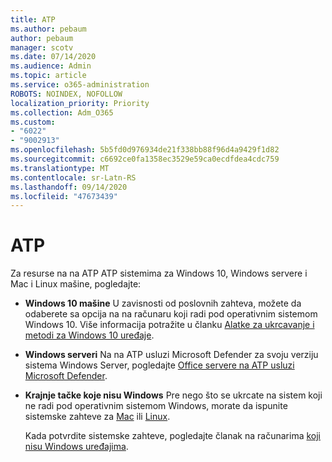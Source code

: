 ```yaml
---
title: ATP
ms.author: pebaum
author: pebaum
manager: scotv
ms.date: 07/14/2020
ms.audience: Admin
ms.topic: article
ms.service: o365-administration
ROBOTS: NOINDEX, NOFOLLOW
localization_priority: Priority
ms.collection: Adm_O365
ms.custom:
- "6022"
- "9002913"
ms.openlocfilehash: 5b5fd0d976934de21f338bb88f96d4a9429f1d82
ms.sourcegitcommit: c6692ce0fa1358ec3529e59ca0ecdfdea4cdc759
ms.translationtype: MT
ms.contentlocale: sr-Latn-RS
ms.lasthandoff: 09/14/2020
ms.locfileid: "47673439"
---
```

# <a name="onboarding-microsoft-defender-atp"></a>ATP

Za resurse na na ATP ATP sistemima za Windows 10, Windows servere i Mac i Linux mašine, pogledajte: 

- **Windows 10 mašine** U zavisnosti od poslovnih zahteva, možete da odaberete sa opcija na na računaru koji radi pod operativnim sistemom Windows 10. Više informacija potražite u članku [Alatke za ukrcavanje i metodi za Windows 10 uređaje](https://docs.microsoft.com/windows/security/threat-protection/microsoft-defender-atp/configure-endpoints). 

- **Windows serveri** Na na ATP usluzi Microsoft Defender za svoju verziju sistema Windows Server, pogledajte [Office servere na ATP usluzi Microsoft Defender](https://docs.microsoft.com/windows/security/threat-protection/microsoft-defender-atp/configure-server-endpoints).

- **Krajnje tačke koje nisu Windows**  Pre nego što se ukrcate na sistem koji ne radi pod operativnim sistemom Windows, morate da ispunite sistemske zahteve za [Mac](https://docs.microsoft.com/windows/security/threat-protection/microsoft-defender-atp/microsoft-defender-atp-mac#system-requirements) ili [Linux](https://docs.microsoft.com/windows/security/threat-protection/microsoft-defender-atp/microsoft-defender-atp-linux#system-requirements).

    Kada potvrdite sistemske zahteve, pogledajte članak na računarima [koji nisu Windows uređajima](https://docs.microsoft.com/windows/security/threat-protection/microsoft-defender-atp/configure-endpoints-non-windows#onboarding-non-windows-machines).